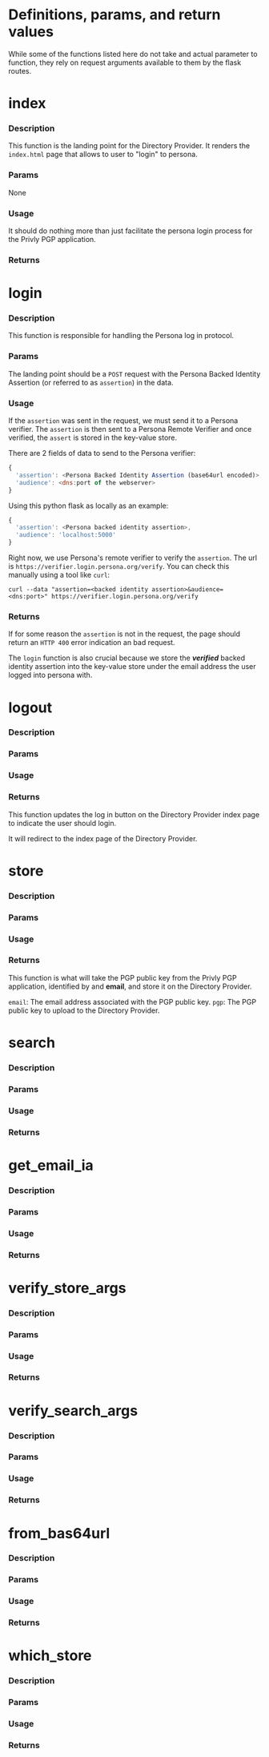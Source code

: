 # Definitions, params, and return values
While some of the functions listed here do not take and actual parameter to function, they rely on request arguments available to them by the flask routes.


index
=====
### Description
This function is the landing point for the Directory Provider.
It renders the ```index.html``` page that allows to user to "login" to persona.

### Params
None

### Usage
It should do nothing more than just facilitate the persona login process for the Privly PGP application.

### Returns

login
=====
### Description
This function is responsible for handling the Persona log in protocol.

### Params
The landing point should be a ```POST``` request with the Persona Backed Identity Assertion (or referred to as ```assertion```) in the data.
### Usage
If the ```assertion``` was sent in the request, we must send it to a Persona verifier. The ```assertion``` is then sent to a Persona Remote Verifier and once verified, the ```assert``` is stored in the key-value store.

There are 2 fields of data to send to the Persona verifier:

```javascript
{
  'assertion': <Persona Backed Identity Assertion (base64url encoded)>,
  'audience': <dns:port of the webserver>
}
```

Using this python flask as locally as an example:
```javascript
{
  'assertion': <Persona backed identity assertion>,
  'audience': 'localhost:5000'
}
```

Right now, we use Persona's remote verifier to verify the ```assertion```. The url is ```https://verifier.login.persona.org/verify```.
You can check this manually using a tool like ```curl```:

```
curl --data "assertion=<backed identity assertion>&audience=<dns:port>" https://verifier.login.persona.org/verify
```
### Returns
 If for some reason the ```assertion``` is not in the request, the page should return an ```HTTP 400``` error indication an bad request.

The ```login``` function is also crucial because we store the **_verified_** backed identity assertion into the key-value store under the email address the user logged into persona with.

logout
======
### Description
### Params
### Usage
### Returns
This function updates the log in button on the Directory Provider index page to indicate the user should login.

It will redirect to the index page of the Directory Provider.

store
=====
### Description
### Params
### Usage
### Returns
This function is what will take the PGP public key from the Privly PGP application, identified by and **email**, and store it on the Directory Provider.

```email```: The email address associated with the PGP public key.
```pgp```: The PGP public key to upload to the Directory Provider.



search
======
### Description
### Params
### Usage
### Returns

get_email_ia
============
### Description
### Params
### Usage
### Returns

verify_store_args
=================
### Description
### Params
### Usage
### Returns

verify_search_args
==================
### Description
### Params
### Usage
### Returns

from_bas64url
=============
### Description
### Params
### Usage
### Returns

which_store
===========
### Description
### Params
### Usage
### Returns